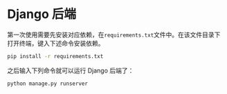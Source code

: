 # Django 后端





第一次使用需要先安装对应依赖，在`requirements.txt`文件中。在该文件目录下打开终端，键入下述命令安装依赖。

```cmd
pip install -r requirements.txt
```

之后输入下列命令就可以运行 Django 后端了：

```cmd
python manage.py runserver
```

